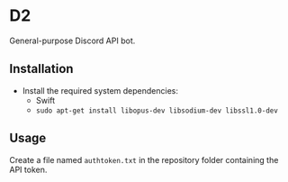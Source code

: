 # D2
General-purpose Discord API bot.

## Installation
* Install the required system dependencies:
	* Swift
    * `sudo apt-get install libopus-dev libsodium-dev libssl1.0-dev`

## Usage
Create a file named `authtoken.txt` in the repository folder containing the API token.

